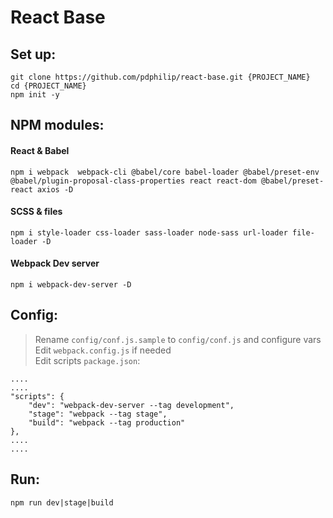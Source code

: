 # React Base

## Set up:

	git clone https://github.com/pdphilip/react-base.git {PROJECT_NAME}
	cd {PROJECT_NAME}
	npm init -y
	
## NPM modules:    
#### React & Babel    
	npm i webpack  webpack-cli @babel/core babel-loader @babel/preset-env @babel/plugin-proposal-class-properties react react-dom @babel/preset-react axios -D

#### SCSS & files   
	npm i style-loader css-loader sass-loader node-sass url-loader file-loader -D
#### Webpack Dev server
	npm i webpack-dev-server -D
	
## Config:	
> Rename `config/conf.js.sample` to `config/conf.js` and configure vars    
> Edit `webpack.config.js` if needed    
> Edit scripts `package.json`:    	

	....
	....
	"scripts": {
    	"dev": "webpack-dev-server --tag development",
    	"stage": "webpack --tag stage",
    	"build": "webpack --tag production"
	},
	....
	.... 
	
## Run:
	npm run dev|stage|build
